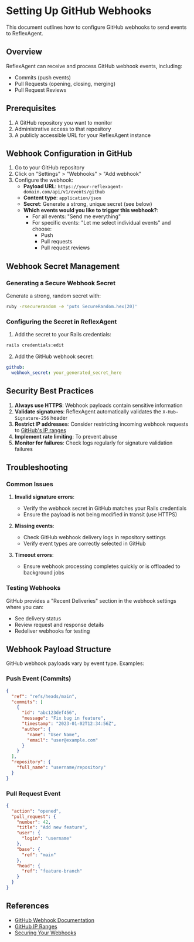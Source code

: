 # Setting Up GitHub Webhooks

This document outlines how to configure GitHub webhooks to send events to ReflexAgent.

## Overview

ReflexAgent can receive and process GitHub webhook events, including:
- Commits (push events)
- Pull Requests (opening, closing, merging)
- Pull Request Reviews

## Prerequisites

1. A GitHub repository you want to monitor
2. Administrative access to that repository
3. A publicly accessible URL for your ReflexAgent instance

## Webhook Configuration in GitHub

1. Go to your GitHub repository
2. Click on "Settings" > "Webhooks" > "Add webhook"
3. Configure the webhook:
   - **Payload URL**: `https://your-reflexagent-domain.com/api/v1/events/github`
   - **Content type**: `application/json`
   - **Secret**: Generate a strong, unique secret (see below)
   - **Which events would you like to trigger this webhook?**: 
     - For all events: "Send me everything"
     - For specific events: "Let me select individual events" and choose:
       - Push
       - Pull requests
       - Pull request reviews

## Webhook Secret Management

### Generating a Secure Webhook Secret

Generate a strong, random secret with:

```bash
ruby -rsecurerandom -e 'puts SecureRandom.hex(20)'
```

### Configuring the Secret in ReflexAgent

1. Add the secret to your Rails credentials:

```bash
rails credentials:edit
```

2. Add the GitHub webhook secret:

```yaml
github:
  webhook_secret: your_generated_secret_here
```

## Security Best Practices

1. **Always use HTTPS**: Webhook payloads contain sensitive information
2. **Validate signatures**: ReflexAgent automatically validates the `X-Hub-Signature-256` header
3. **Restrict IP addresses**: Consider restricting incoming webhook requests to [GitHub's IP ranges](https://api.github.com/meta)
4. **Implement rate limiting**: To prevent abuse
5. **Monitor for failures**: Check logs regularly for signature validation failures

## Troubleshooting

### Common Issues

1. **Invalid signature errors**: 
   - Verify the webhook secret in GitHub matches your Rails credentials
   - Ensure the payload is not being modified in transit (use HTTPS)

2. **Missing events**:
   - Check GitHub webhook delivery logs in repository settings
   - Verify event types are correctly selected in GitHub

3. **Timeout errors**:
   - Ensure webhook processing completes quickly or is offloaded to background jobs

### Testing Webhooks

GitHub provides a "Recent Deliveries" section in the webhook settings where you can:
- See delivery status
- Review request and response details
- Redeliver webhooks for testing

## Webhook Payload Structure

GitHub webhook payloads vary by event type. Examples:

### Push Event (Commits)

```json
{
  "ref": "refs/heads/main",
  "commits": [
    {
      "id": "abc123def456",
      "message": "Fix bug in feature",
      "timestamp": "2023-01-02T12:34:56Z",
      "author": {
        "name": "User Name",
        "email": "user@example.com"
      }
    }
  ],
  "repository": {
    "full_name": "username/repository"
  }
}
```

### Pull Request Event

```json
{
  "action": "opened",
  "pull_request": {
    "number": 42,
    "title": "Add new feature",
    "user": {
      "login": "username"
    },
    "base": {
      "ref": "main"
    },
    "head": {
      "ref": "feature-branch"
    }
  }
}
```

## References

- [GitHub Webhook Documentation](https://docs.github.com/en/webhooks/webhook-events-and-payloads)
- [GitHub IP Ranges](https://api.github.com/meta)
- [Securing Your Webhooks](https://docs.github.com/en/webhooks/securing-your-webhooks) 